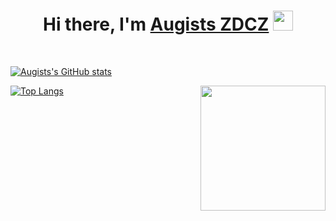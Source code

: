 <h1 align="center">Hi there, I'm <a href="https://www.augists.top/" target="_blank">Augists ZDCZ</a> <img
src="https://github.com/blackcater/blackcater/raw/main/images/Hi.gif" height="32" /></h1>

<br />

[![Augists's GitHub stats](https://github-readme-stats.vercel.app/api?username=Augists)](https://github.com/anuraghazra/github-readme-stats)

<a href="#"><img align="right" src="https://github.com/blackcater/blackcater/raw/main/images/banner.gif" width="200 " height="200" /></a>

[![Top Langs](https://github-readme-stats.vercel.app/api/top-langs/?username=Augists&layout=compact&hide=Ada,Verilog,Html,Javascript,Css)](https://github.com/anuraghazra/github-readme-stats)



